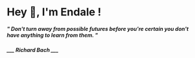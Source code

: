 <h1 title="head"> Hey 👋, I'm Endale !</h1>

**<h5><i>" Don't turn away from possible futures before you're certain you don't have anything to learn from them. "</i></h5>**

*<b>___ Richard Bach ___</b>*
